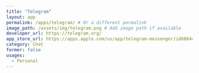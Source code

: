 ```yaml
---
title: "Telegram"
layout: app
permalink: /apps/telegram/ # Or a different permalink
image_path: /assets/img/telegram.png # Add image path if available
developer_url: https://telegram.org/
app_store_url: https://apps.apple.com/us/app/telegram-messenger/id686449807
category: Chat
former: false
usages:
  - Personal
---
```


